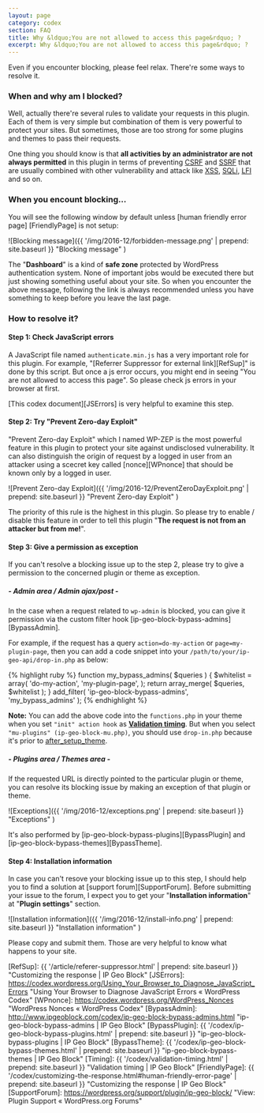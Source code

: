 ```yaml
---
layout: page
category: codex
section: FAQ
title: Why &ldquo;You are not allowed to access this page&rdquo; ?
excerpt: Why &ldquo;You are not allowed to access this page&rdquo; ?
---
```


Even if you encounter blocking, please feel relax. There're some ways to 
resolve it.

### When and why am I blocked? ###

Well, actually there're several rules to validate your requests in this plugin.
Each of them is very simple but combination of them is very powerful to protect
your sites. But sometimes, those are too strong for some plugins and themes to 
pass their requests.

One thing you should know is that **all activities by an administrator are not 
always permitted** in this plugin in terms of preventing [CSRF][CSRF] and 
[SSRF][SSRF] that are usually combined with other vulnerability and attack like
[XSS][XSS], [SQLi][SQLi], [LFI][LFI] and so on.

### When you encount blocking&hellip; ###

You will see the following window by default unless [human friendly error page]
[FriendlyPage] is not setup:

![Blocking message]({{ '/img/2016-12/forbidden-message.png' | prepend: site.baseurl }}
 "Blocking message"
)

The "**Dashboard**" is a kind of **safe zone** protected by WordPress 
authentication system. None of important jobs would be executed there but just 
showing something useful about your site. So when you encounter the above 
message, following the link is always recommended unless you have something to 
keep before you leave the last page.

### How to resolve it? ###

#### Step 1: Check JavaScript errors ####

A JavaScript file named `authenticate.min.js` has a very important role for 
this plugin. For example, "[Referrer Suppressor for external link][RefSup]" 
is done by this script. But once a js error occurs, you might end in seeing 
"You are not allowed to access this page". So please check js errors in your 
browser at first.

[This codex document][JSErrors] is very helpful to examine this step.

#### Step 2: Try "Prevent Zero-day Exploit" ####

"Prevent Zero-day Exploit" which I named WP-ZEP is the most powerful feature 
in this plugin to protect your site against undisclosed vulnerability. It can 
also distinguish the origin of request by a logged in user from an attacker 
using a scecret key called [nonce][WPnonce] that should be known only by a 
logged in user.

![Prevent Zero-day Exploit]({{ '/img/2016-12/PreventZeroDayExploit.png' | prepend: site.baseurl }}
 "Prevent Zero-day Exploit"
)

The priority of this rule is the highest in this plugin. So please try 
to enable / disable this feature in order to tell this plugin "**The request 
is not from an attacker but from me!**".

#### Step 3: Give a permission as exception ####

If you can't resolve a blocking issue up to the step 2, please try to give a 
permission to the concerned plugin or theme as exception.

##### - **Admin area** / **Admin ajax/post** - #####

In the case when a request related to `wp-admin` is blocked, you can give it 
permission via the custom filter hook [ip-geo-block-bypass-admins][BypassAdmin].

For example, if the request has a query `action=do-my-action` or 
`page=my-plugin-page`, then you can add a code snippet into your 
`/path/to/your/ip-geo-api/drop-in.php` as below:

{% highlight ruby %}
function my_bypass_admins( $queries ) {
    $whitelist = array(
        'do-my-action',
        'my-plugin-page',
    );
    return array_merge( $queries, $whitelist );
}
add_filter( 'ip-geo-block-bypass-admins', 'my_bypass_admins' );
{% endhighlight %}

<div class="alert alert-info">
	<strong>Note:</strong> You can add the above code into the
	<code>functions.php</code> in your theme when you set
	<code>"init" action hook</code> as <a href="/codex/validation-timing.html" title="Validation timing | IP Geo Block"><strong>Validation timing</strong></a>.
	But when you select <code>"mu-plugins" (ip-geo-block-mu.php)</code>,
	you should use <code>drop-in.php</code> because it's prior to
	<a href="https://codex.wordpress.org/Plugin_API/Action_Reference/after_setup_theme" title="Plugin API/Action Reference/after setup theme &laquo; WordPress Codex">after_setup_theme</a>.
</div>

##### - **Plugins area** / **Themes area** - #####

If the requested URL is directly pointed to the particular plugin or theme, 
you can resolve its blocking issue by making an exception of that plugin or 
theme.

![Exceptions]({{ '/img/2016-12/exceptions.png' | prepend: site.baseurl }}
 "Exceptions"
)

It's also performed by [ip-geo-block-bypass-plugins][BypassPlugin] and 
[ip-geo-block-bypass-themes][BypassTheme].

#### Step 4: Installation information ####

In case you can't resove your blocking issue up to this step, I should help 
you to find a solution at [support forum][SupportForum]. Before submitting your
issue to the forum, I expect you to get your "**Installation information**" at 
"**Plugin settings**" section.

![Installation information]({{ '/img/2016-12/install-info.png' | prepend: site.baseurl }}
 "Installation information"
)

Please copy and submit them. Those are very helpful to know what happens to 
your site.

[IP-Geo-Block]: https://wordpress.org/plugins/ip-geo-block/ "WordPress › IP Geo Block « WordPress Plugins"
[CSRF]:         https://en.wikipedia.org/wiki/Cross-site_request_forgery "Cross-site request forgery - Wikipedia"
[SSRF]:         http://cwe.mitre.org/data/definitions/918.html "CWE - CWE-918: Server-Side Request Forgery (SSRF) (2.9)"
[XSS]:          https://www.owasp.org/index.php/Cross-site_Scripting_(XSS) "Cross-site Scripting (XSS) - OWASP"
[SQLi]:         https://www.owasp.org/index.php/SQL_Injection "SQL Injection - OWASP"
[LFI]:          https://en.wikipedia.org/wiki/File_inclusion_vulnerability "File inclusion vulnerability - Wikipedia"
[RefSup]:       {{ '/article/referer-suppressor.html' | prepend: site.baseurl }} "Customizing the response | IP Geo Block"
[JSErrors]:     https://codex.wordpress.org/Using_Your_Browser_to_Diagnose_JavaScript_Errors "Using Your Browser to Diagnose JavaScript Errors &laquo; WordPress Codex"
[WPnonce]:      https://codex.wordpress.org/WordPress_Nonces "WordPress Nonces &laquo; WordPress Codex"
[BypassAdmin]:  http://www.ipgeoblock.com/codex/ip-geo-block-bypass-admins.html "ip-geo-block-bypass-admins | IP Geo Block"
[BypassPlugin]: {{ '/codex/ip-geo-block-bypass-plugins.html' | prepend: site.baseurl }} "ip-geo-block-bypass-plugins | IP Geo Block"
[BypassTheme]:  {{ '/codex/ip-geo-block-bypass-themes.html' | prepend: site.baseurl }} "ip-geo-block-bypass-themes | IP Geo Block"
[Timing]:       {{ '/codex/validation-timing.html' | prepend: site.baseurl }} "Validation timing | IP Geo Block"
[FriendlyPage]: {{ '/codex/customizing-the-response.html#human-friendly-error-page' | prepend: site.baseurl }} "Customizing the response | IP Geo Block"
[SupportForum]: https://wordpress.org/support/plugin/ip-geo-block/ "View: Plugin Support &laquo; WordPress.org Forums"
